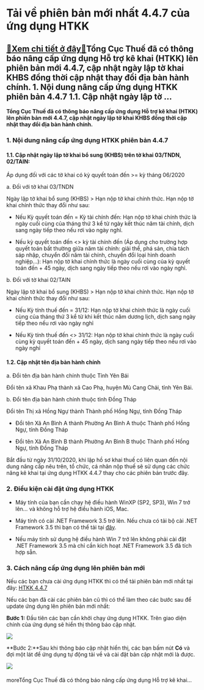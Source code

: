 Tải về phiên bản mới nhất 4.4.7 của ứng dụng HTKK
=================================================

[:gift:Xem chi tiết ở đây:gift:](https://hddtvn.com/tai-ve-phien-ban-moi-nhat-4-4-7-cua-ung-dung-htkk/)Tổng Cục Thuế đã có thông báo nâng cấp ứng dụng Hỗ trợ kê khai (HTKK) lên phiên bản mới 4.4.7, cập nhật ngày lập tờ khai KHBS đồng thời cập nhật thay đổi địa bàn hành chính. 1. Nội dung nâng cấp ứng dụng HTKK phiên bản 4.4.7 1.1. Cập nhật ngày lập tờ …
------------------------------------------------------------------------------------------------------------------------------------------------------------------------------------------------------------------------------------------------------------

**Tổng Cục Thuế đã có thông báo nâng cấp ứng dụng Hỗ trợ kê khai (HTKK) lên phiên bản mới 4.4.7, cập nhật ngày lập tờ khai KHBS đồng thời cập nhật thay đổi địa bàn hành chính.**


### 1. Nội dung nâng cấp ứng dụng HTKK phiên bản 4.4.7


#### 1.1. Cập nhật ngày lập tờ khai bổ sung (KHBS) trên tờ khai 03/TNDN, 02/TAIN:


Áp dụng đối với các tờ khai có kỳ quyết toán đến >= kỳ tháng 06/2020


a. Đối với tờ khai 03/TNDN


Ngày lập tờ khai bổ sung (KHBS) > Hạn nộp tờ khai chính thức. Hạn nộp tờ khai chính thức thay đổi như sau:




* Nếu Kỳ quyết toán đến = Kỳ tài chính đến: Hạn nộp tờ khai chính thức là ngày cuối cùng của tháng thứ 3 kể từ ngày kết thúc năm tài chính, dịch sang ngày tiếp theo nếu rơi vào ngày nghỉ.

* Nếu kỳ quyết toán đến <> kỳ tài chính đến (Áp dụng cho trường hợp quyết toán bất thường giữa năm tài chính: giải thể, phá sản, chia tách sáp nhập, chuyển đổi năm tài chính, chuyển đổi loại hình doanh nghiệp…): Hạn nộp tờ khai chính thức là ngày cuối cùng của kỳ quyết toán đến + 45 ngày, dịch sang ngày tiếp theo nếu rơi vào ngày nghỉ.



b. Đối với tờ khai 02/TAIN


Ngày lập tờ khai bổ sung (KHBS) > Hạn nộp tờ khai chính thức. Hạn nộp tờ khai chính thức thay đổi như sau:




* Nếu Kỳ tính thuế đến = 31/12: Hạn nộp tờ khai chính thức là ngày cuối cùng của tháng thứ 3 kể từ khi kết thúc năm dương lịch, dịch sang ngày tiếp theo nếu rơi vào ngày nghỉ

* Nếu Kỳ tính thuế đến <> 31/12: Hạn nộp tờ khai chính thức là ngày cuối cùng kỳ quyết toán đến + 45 ngày, dịch sang ngày tiếp theo nếu rơi vào ngày nghỉ



#### 1.2. Cập nhật tên địa bàn hành chính


a. Đổi tên địa bàn hành chính thuộc Tỉnh Yên Bái


Đổi tên xã Khau Phạ thành xã Cao Phạ, huyện Mù Cang Chải, tỉnh Yên Bái.


b. Đổi tên địa bàn hành chính thuộc tỉnh Đồng Tháp


Đổi tên Thị xã Hồng Ngự thành Thành phố Hồng Ngự, tỉnh Đồng Tháp




* Đổi tên Xã An Bình A thành Phường An Bình A thuộc Thành phố Hồng Ngự, tỉnh Đồng Tháp

* Đổi tên Xã An Bình B thành Phường An Bình B thuộc Thành phố Hồng Ngự, tỉnh Đồng Tháp



Bắt đầu từ ngày 31/10/2020, khi lập hồ sơ khai thuế có liên quan đến nội dung nâng cấp nêu trên, tổ chức, cá nhân nộp thuế sẽ sử dụng các chức năng kê khai tại ứng dụng HTKK 4.4.7 thay cho các phiên bản trước đây.


### 2. Điều kiện cài đặt ứng dụng HTKK




* Máy tính của bạn cần chạy hệ điều hành WinXP (SP2, SP3), Win 7 trở lên… và không hỗ trợ hệ điều hành iOS, Mac.

* Máy tính có cài .NET Framework 3.5 trở lên. Nếu chưa có tải bộ cài .NET Framework 3.5 thì bạn có thể tải tại [đây](https://www.fshare.vn/file/F4X6R3TJZ5FH).

* Nếu máy tính sử dụng hệ điều hành Win 7 trở lên không phải cài đặt .NET Framework 3.5 mà chỉ cần kích hoạt .NET Framework 3.5 đã tích hợp sẵn.



### 3. Cách nâng cấp ứng dụng lên phiên bản mới


Nếu các bạn chưa cài ứng dụng HTKK thì có thể tải phiên bản mới nhất tại đây: [HTKK 4.4.7](https://www.fshare.vn/file/IVKXPFP1QC8V)


Nếu các bạn đã cài các phiên bản cũ thì có thể làm theo các bước sau để update ứng dụng lên phiên bản mới nhất:


**Bước 1:** Đầu tiên các bạn cần khởi chạy ứng dụng HTKK. Trên giao diện chính của ứng dụng sẽ hiển thị thông báo cập nhật.


![](https://hddtvn.com/wp-content/uploads/2021/01/ftn9lVO.png)


**Bước 2:**Sau khi thông báo cập nhật hiển thị, các bạn bấm nút **Có** và đợi một lát để ứng dụng tự động tải về và cài đặt bản cập nhật mới là được.


![](https://hddtvn.com/wp-content/uploads/2021/01/UqUZdrb.png)


#### 


moreTổng Cục Thuế đã có thông báo nâng cấp ứng dụng Hỗ trợ kê khai…

